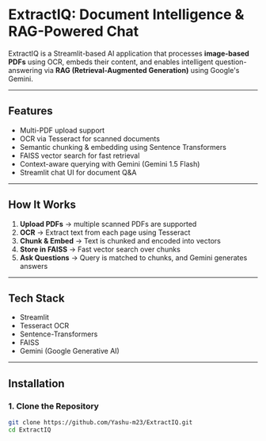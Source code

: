 # ExtractIQ: Document Intelligence & RAG-Powered Chat

ExtractIQ is a Streamlit-based AI application that processes **image-based PDFs** using OCR, embeds their content, and enables intelligent question-answering via **RAG (Retrieval-Augmented Generation)** using Google's Gemini.

---

## Features

- Multi-PDF upload support
- OCR via Tesseract for scanned documents
- Semantic chunking & embedding using Sentence Transformers
- FAISS vector search for fast retrieval
- Context-aware querying with Gemini (Gemini 1.5 Flash)
- Streamlit chat UI for document Q&A

---

## How It Works

1. **Upload PDFs** → multiple scanned PDFs are supported
2. **OCR** → Extract text from each page using Tesseract
3. **Chunk & Embed** → Text is chunked and encoded into vectors
4. **Store in FAISS** → Fast vector search over chunks
5. **Ask Questions** → Query is matched to chunks, and Gemini generates answers

---

## Tech Stack

- Streamlit
- Tesseract OCR
- Sentence-Transformers
- FAISS
- Gemini (Google Generative AI)

---

## Installation

### 1. Clone the Repository

```bash
git clone https://github.com/Yashu-m23/ExtractIQ.git
cd ExtractIQ
```
